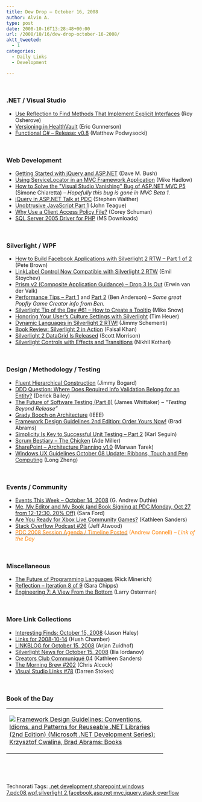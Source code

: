 ```yaml
---
title: Dew Drop – October 16, 2008
author: Alvin A.
type: post
date: 2008-10-16T13:28:48+00:00
url: /2008/10/16/dew-drop-october-16-2008/
aktt_tweeted:
  - 1
categories:
  - Daily Links
  - Development

---
```

&#160;

### .NET / Visual Studio

  * <a target="_blank" href="http://weblogs.asp.net/rosherove/archive/2008/10/15/use-reflection-to-find-methods-that-implement-explicit-interfaces.aspx">Use Reflection to Find Methods That Implement Explicit Interfaces</a> (Roy Osherove)
  * <a target="_blank" href="http://blogs.msdn.com/ericgu/archive/2008/10/13/versioning-in-healthvault.aspx">Versioning in HealthVault</a> (Eric Gunnerson)
  * <a target="_blank" href="http://code.msdn.microsoft.com/FunctionalCSharp/Release/ProjectReleases.aspx?ReleaseId=1658">Functional C# &#8211; Release: v0.8</a> (Matthew Podwysocki)

&#160;

### Web Development

  * <a target="_blank" href="http://blog.dmbcllc.com/2008/10/15/getting-started-with-jquery-and-aspnet/">Getting Started with jQuery and ASP.NET</a> (Dave M. Bush)
  * <a target="_blank" href="http://mikehadlow.blogspot.com/2008/10/using-servicelocator-in-mvc-framework.html">Using ServiceLocator in an MVC Framework Application</a> (Mike Hadlow)
  * <a target="_blank" href="http://codeclimber.net.nz/archive/2008/10/15/how-to-solve-the-ldquovisual-studio-vanishingrdquo-bug-of-asp.net.aspx">How to Solve the "Visual Studio Vanishing" Bug of ASP.NET MVC P5</a> (Simone Chiaretta) _– Hopefully this bug is gone in MVC Beta 1._
  * <a target="_blank" href="http://weblogs.asp.net/stephenwalther/archive/2008/10/15/jquery-in-asp-net-talk-at-pdc.aspx">jQuery in ASP.NET Talk at PDC</a> (Stephen Walther)
  * <a target="_blank" href="http://www.lostechies.com/blogs/johnteague/archive/2008/10/15/unobtrusive-javascript-part-1.aspx">Unobtrusive JavaScript Part 1</a> (John Teague)
  * <a target="_blank" href="http://www.85turns.com/2008/10/15/why-use-a-client-access-policy-file/">Why Use a Client Access Policy File?</a> (Corey Schuman)
  * <a target="_blank" href="http://www.microsoft.com/downloads/details.aspx?familyid=61bf87e0-d031-466b-b09a-6597c21a2e2a&displaylang=en&tm">SQL Server 2005 Driver for PHP</a> (MS Downloads)

&#160;

### Silverlight / WPF

  * <a target="_blank" href="http://community.irritatedvowel.com/blogs/pete_browns_blog/archive/2008/10/16/How-to-Build-Facebook-Applications-with-Silverlight-2-RTW-_1320_-Part-1-of-2.aspx">How to Build Facebook Applications with Silverlight 2 RTW &#8211; Part 1 of 2</a> (Pete Brown)
  * <a target="_blank" href="http://www.silverlightshow.net/news/LinkLabel-control-now-compatible-with-Silverlight-2-RTW.aspx">LinkLabel Control Now Compatible with Silverlight 2 RTW</a> (Emil Stoychev)
  * <a target="_blank" href="http://blogs.msdn.com/erwinvandervalk/archive/2008/10/14/prism-v2-drop-3-is-out.aspx">Prism v2 (Composite Application Guidance) &#8211; Drop 3 Is Out</a> (Erwin van der Valk)
  * <a target="_blank" href="http://blogs.msdn.com/ben_anderson/archive/2008/10/13/performance-tips-part-1.aspx">Performance Tips &#8211; Part 1</a> and <a target="_blank" href="http://blogs.msdn.com/ben_anderson/archive/2008/10/14/performance-tips-part-2.aspx">Part 2</a> (Ben Anderson) _– Some great Popfly Game Creator info from Ben._
  * <a target="_blank" href="http://silverlight.net/blogs/msnow/archive/2008/10/15/silverlight-tip-of-the-day-61-how-to-create-a-tooltip.aspx">Silverlight Tip of the Day #61 &#8211; How to Create a Tooltip</a> (Mike Snow)
  * <a target="_blank" href="http://timheuer.com/blog/archive/2008/10/15/silverlight-culture-ui-settings.aspx">Honoring Your User&#8217;s Culture Settings with Silverlight</a> (Tim Heuer)
  * <a target="_blank" href="http://blog.jimmy.schementi.com/2008/10/dynamic-languages-in-silverlight-2-rtw.html">Dynamic Languages in Silverlight 2 RTW!</a> (Jimmy Schementi)
  * <a target="_blank" href="http://dotnetslackers.com/articles/silverlight/Review-Silverlight-2-In-Action.aspx">Book Review: Silverlight 2 in Action</a> (Faisal Khan)
  * <a target="_blank" href="http://blogs.msdn.com/scmorris/archive/2008/10/14/silverlight-2-datagrid-is-released.aspx">Silverlight 2 DataGrid Is Released</a> (Scott Morrison)
  * <a target="_blank" href="http://www.nikhilk.net/Entry.aspx?id=205">Silverlight Controls with Effects and Transitions</a> (Nikhil Kothari)

&#160;

### Design / Methodology / Testing

  * <a target="_blank" href="http://www.lostechies.com/blogs/jimmy_bogard/archive/2008/10/15/fluent-hierarchical-construction.aspx">Fluent Hierarchical Construction</a> (Jimmy Bogard)
  * <a target="_blank" href="http://www.lostechies.com/blogs/derickbailey/archive/2008/10/15/ddd-question-where-does-input-validation-belong.aspx">DDD Question: Where Does Required Info Validation Belong for an Entity?</a> (Derick Bailey)
  * <a target="_blank" href="http://blogs.msdn.com/james_whittaker/archive/2008/10/13/the-future-of-software-testing-part-8.aspx">The Future of Software Testing (Part 8)</a> (James Whittaker) _&#8211; “Testing Beyond Release”_
  * <a target="_blank" href="http://www2.computer.org/portal/web/computingnow/onarchitecture">Grady Booch on Architecture</a> (IEEE)
  * <a target="_blank" href="http://blogs.msdn.com/brada/archive/2008/10/14/framework-design-guidelines-2nd-edition-order-yours-now.aspx">Framework Design Guidelines 2nd Edition: Order Yours Now!</a> (Brad Abrams)
  * <a target="_blank" href="http://codebetter.com/blogs/karlseguin/archive/2008/10/15/simplicity-is-key-to-successful-unit-testing-part-2.aspx">Simplicity Is Key to Successful Unit Testing &#8211; Part 2</a> (Karl Seguin)
  * <a target="_blank" href="http://www.ademiller.com/blogs/tech/2008/10/scrum-bestiary-the-chicken/?&owa_from=feed&owa_sid=">Scrum Bestiary &#8211; The Chicken</a> (Ade Miller)
  * <a target="_blank" href="http://www.sharepointblogs.com/marwantarek/archive/2008/10/15/sharepoint-architecture-planning-v1-0.aspx">SharePoint &#8211; Architecture Planning v1.0</a> (Marwan Tarek)
  * <a target="_blank" href="http://www.istartedsomething.com/20081016/windows-ux-guidelines-october-08-update-ribbons-touch-and-pen-computing/">Windows UX Guidelines October 08 Update: Ribbons, Touch and Pen Computing</a> (Long Zheng)

&#160;

### Events / Community

  * <a target="_blank" href="http://blogs.msdn.com/gduthie/archive/2008/10/14/events-this-week-october-14th-2008.aspx">Events This Week &#8211; October 14, 2008</a> (G. Andrew Duthie)
  * <a target="_blank" href="http://blogs.msdn.com/saraford/archive/2008/10/15/me-my-editor-and-my-book-and-book-signing-at-pdc-monday-oct-27-from-12-12-30-20-off.aspx">Me, My Editor and My Book (and Book Signing at PDC Monday, Oct 27 from 12-12:30. 20% Off)</a> (Sara Ford)
  * <a target="_blank" href="http://blogs.msdn.com/xna/archive/2008/10/13/are-you-ready-for-xbox-live-community-games.aspx">Are You Ready for Xbox Live Community Games?</a> (Kathleen Sanders)
  * <a target="_blank" href="http://blog.stackoverflow.com/2008/10/podcast-26/">Stack Overflow Podcast #26</a> (Jeff Atwood)
  * <a target="_blank" href="http://andrewconnell.com/blog/archive/2008/10/16/PDC-2008-Session-Agenda--Timeline-Posted.aspx"><font color="#ff8000">PDC 2008 Session Agenda / Timeline Posted</font></a> <font color="#ff8000">(Andrew Connell) <em>– Link of the Day</em></font>

&#160;

### Miscellaneous

  * <a target="_blank" href="http://www.atalasoft.com/cs/blogs/rickm/archive/2008/10/15/anders-hejlsberg-on-the-future-of-programming-languages.aspx">The Future of Programming Languages</a> (Rick Minerich)
  * <a target="_blank" href="http://girldeveloper.com/reflection/reflection-iteration-8-of-9/">Reflection &#8211; Iteration 8 of 9</a> (Sara Chipps)
  * <a target="_blank" href="http://blogs.msdn.com/e7/archive/2008/10/15/engineering-7-a-view-from-the-bottom.aspx">Engineering 7: A View From the Bottom</a> (Larry Osterman)

&#160;

### More Link Collections

  * <a target="_blank" href="http://jasonhaley.com/blog/archive/2008/10/15/142377.aspx">Interesting Finds: October 15, 2008</a> (Jason Haley)
  * <a target="_blank" href="http://hushchamber.com/archive/2008/10/14">Links for 2008-10-14</a> (Hush Chamber)
  * <a target="_blank" href="http://www.arjansworld.com/2008/10/15/linkblog-for-october-15-2008/">LINKBLOG for October 15, 2008</a> (Arjan Zuidhof)
  * <a target="_blank" href="http://www.silverlightshow.net/news/Silverlight-news-for-October-15-2008.aspx">Silverlight News for October 15, 2008</a> (Ilia Iordanov)
  * <a target="_blank" href="http://blogs.msdn.com/xna/archive/2008/10/14/creators-club-communiqu-04.aspx">Creators Club Communiqué 04</a> (Kathleen Sanders)
  * <a target="_blank" href="http://blog.cwa.me.uk/2008/10/16/the-morning-brew-202/">The Morning Brew #202</a> (Chris Alcock)
  * <a target="_blank" href="http://visualstudiohacks.com/blog/visual-studio-links-78/">Visual Studio Links #78</a> (Darren Stokes)

&#160;

### Book of the Day

<div style="padding-bottom: 0px; margin: 0px; padding-left: 0px; padding-right: 0px; display: inline; float: none; padding-top: 0px" id="scid:7dc1bd33-94bd-46fd-a20b-0131235bcd47:a4ec94a4-a56d-4ac9-bdb6-967f680791ec" class="wlWriterEditableSmartContent">
  <table cellspacing="0" cellpadding="2" width="400" border="0" unselectable="on">
    <tr>
      <td valign="top" width="400">
        <p>
          <a title="Framework Design Guidelines: Conventions, Idioms, and Patterns for Reuseable .NET Libraries (2nd Edition) (Microsoft .NET Development Series): Krzysztof Cwalina, Brad Abrams: Books" href="http://www.amazon.com/exec/obidos/ASIN/0321545613/alvinashcraft-20"><img data-recalc-dims="1" decoding="async" src="https://i0.wp.com/images.amazon.com/images/P/0321545613.01.MZZZZZZZ.jpg?w=660" border="0" align="left" style="float:left" />Framework Design Guidelines: Conventions, Idioms, and Patterns for Reuseable .NET Libraries (2nd Edition) (Microsoft .NET Development Series): Krzysztof Cwalina, Brad Abrams: Books</a>
        </p>
      </td>
    </tr>
  </table>
</div>

&#160;

<div style="padding-bottom: 0px; margin: 0px; padding-left: 0px; padding-right: 0px; display: inline; float: none; padding-top: 0px" id="scid:C16BAC14-9A3D-4c50-9394-FBFEF7A93539:bbbfb50e-9c05-40c4-95ec-48eabbe86129" class="wlWriterEditableSmartContent">
  <!--dotnetkickit-->
</div>

&#160;

<div style="padding-bottom: 0px; margin: 0px; padding-left: 0px; padding-right: 0px; display: inline; float: none; padding-top: 0px" id="scid:0767317B-992E-4b12-91E0-4F059A8CECA8:4afbd6c7-bb48-457e-90ce-6abe4b868bff" class="wlWriterEditableSmartContent">
  Technorati Tags: <a href="http://technorati.com/tags/.net+development" rel="tag">.net development</a>,<a href="http://technorati.com/tags/sharepoint" rel="tag">sharepoint</a>,<a href="http://technorati.com/tags/windows+7" rel="tag">windows 7</a>,<a href="http://technorati.com/tags/pdc08" rel="tag">pdc08</a>,<a href="http://technorati.com/tags/wpf" rel="tag">wpf</a>,<a href="http://technorati.com/tags/silverlight+2" rel="tag">silverlight 2</a>,<a href="http://technorati.com/tags/facebook" rel="tag">facebook</a>,<a href="http://technorati.com/tags/asp.net+mvc" rel="tag">asp.net mvc</a>,<a href="http://technorati.com/tags/jquery" rel="tag">jquery</a>,<a href="http://technorati.com/tags/stack+overflow" rel="tag">stack overflow</a>
</div>